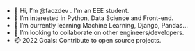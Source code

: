 - 👋 Hi, I’m @faozdev . I'm an EEE student.
- 👀 I’m interested in Python, Data Science and Front-end.
- 🌱 I’m currently learning Machine Learning, Django, Pandas...
- 💞️ I’m looking to collaborate on other engineers/developers.
- 📫 2022 Goals: Contribute to open source projects.

<!---

--->
